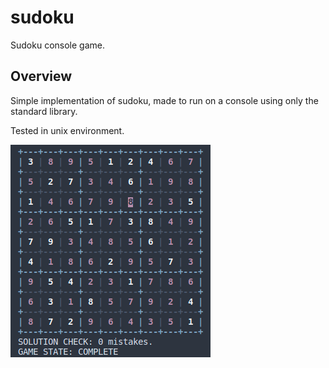 # sudoku
Sudoku console game.

## Overview
Simple implementation of sudoku, made to run on a console using only the standard library.

Tested in unix environment.

![Screenshot](docs/images/sample_sudoku_v0.0.0.png)
